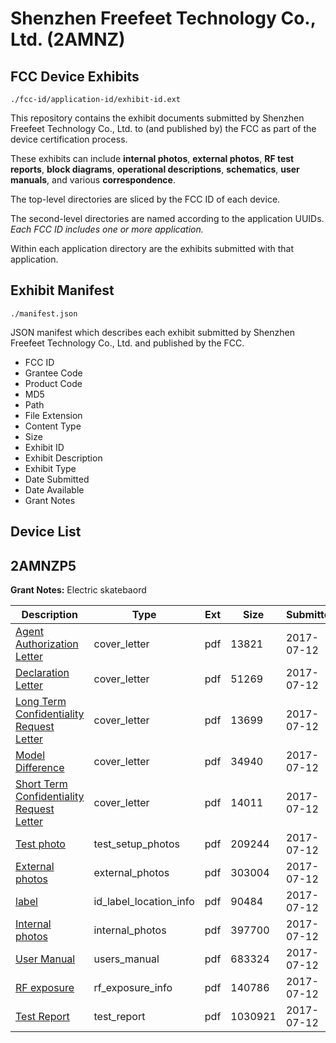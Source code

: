 # Shenzhen Freefeet Technology Co., Ltd. (2AMNZ)
## FCC Device Exhibits

```
./fcc-id/application-id/exhibit-id.ext
```

This repository contains the exhibit documents submitted by Shenzhen Freefeet Technology Co., Ltd. to (and published by) the FCC as part of the device certification process.

These exhibits can include **internal photos**, **external photos**, **RF test reports**, **block diagrams**, **operational descriptions**, **schematics**, **user manuals**, and various **correspondence**.

The top-level directories are sliced by the FCC ID of each device.

The second-level directories are named according to the application UUIDs. *Each FCC ID includes one or more application.*

Within each application directory are the exhibits submitted with that application. 

## Exhibit Manifest

```
./manifest.json
```

JSON manifest which describes each exhibit submitted by Shenzhen Freefeet Technology Co., Ltd. and published by the FCC.

- FCC ID
- Grantee Code
- Product Code
- MD5
- Path
- File Extension
- Content Type
- Size
- Exhibit ID
- Exhibit Description
- Exhibit Type
- Date Submitted
- Date Available
- Grant Notes

## Device List
## 2AMNZP5
**Grant Notes:** Electric skatebaord

| Description | Type | Ext | Size | Submitted | Available |
| ----------- | ---- | --- | ---- | --------- | --------- |
| [Agent Authorization Letter](2AMNZP5/4dd0febd5cfb23359dde84ba663816d6/3461371.pdf) | cover_letter | pdf | 13821 | 2017-07-12 | 2017-07-12 |
| [Declaration Letter](2AMNZP5/4dd0febd5cfb23359dde84ba663816d6/3461373.pdf) | cover_letter | pdf | 51269 | 2017-07-12 | 2017-07-12 |
| [Long Term Confidentiality Request Letter](2AMNZP5/4dd0febd5cfb23359dde84ba663816d6/3461378.pdf) | cover_letter | pdf | 13699 | 2017-07-12 | 2017-07-12 |
| [Model Difference](2AMNZP5/4dd0febd5cfb23359dde84ba663816d6/3461379.pdf) | cover_letter | pdf | 34940 | 2017-07-12 | 2017-07-12 |
| [Short Term Confidentiality Request Letter](2AMNZP5/4dd0febd5cfb23359dde84ba663816d6/3461383.pdf) | cover_letter | pdf | 14011 | 2017-07-12 | 2017-07-12 |
| [Test photo](2AMNZP5/4dd0febd5cfb23359dde84ba663816d6/3461384.pdf) | test_setup_photos | pdf | 209244 | 2017-07-12 | 2017-08-26 |
| [External photos](2AMNZP5/4dd0febd5cfb23359dde84ba663816d6/3461374.pdf) | external_photos | pdf | 303004 | 2017-07-12 | 2017-08-26 |
| [label](2AMNZP5/4dd0febd5cfb23359dde84ba663816d6/3461377.pdf) | id_label_location_info | pdf | 90484 | 2017-07-12 | 2017-07-12 |
| [Internal photos](2AMNZP5/4dd0febd5cfb23359dde84ba663816d6/3461376.pdf) | internal_photos | pdf | 397700 | 2017-07-12 | 2017-08-26 |
| [User Manual](2AMNZP5/4dd0febd5cfb23359dde84ba663816d6/3461385.pdf) | users_manual | pdf | 683324 | 2017-07-12 | 2017-08-26 |
| [RF exposure](2AMNZP5/4dd0febd5cfb23359dde84ba663816d6/3461381.pdf) | rf_exposure_info | pdf | 140786 | 2017-07-12 | 2017-07-12 |
| [Test Report](2AMNZP5/4dd0febd5cfb23359dde84ba663816d6/3461375.pdf) | test_report | pdf | 1030921 | 2017-07-12 | 2017-07-12 |
